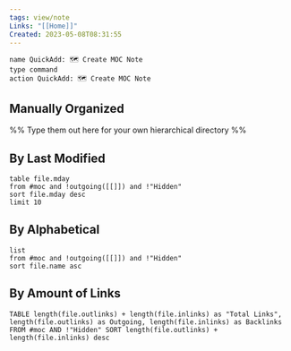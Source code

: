 ```yaml
---
tags: view/note
Links: "[[Home]]"
Created: 2023-05-08T08:31:55
---
```


```button
name QuickAdd: 🗺️ Create MOC Note
type command
action QuickAdd: 🗺️ Create MOC Note
```

## Manually Organized
%% Type them out here for your own hierarchical directory %%

## By Last Modified

```dataview
table file.mday
from #moc and !outgoing([[]]) and !"Hidden"
sort file.mday desc
limit 10
```

## By Alphabetical

```dataview
list
from #moc and !outgoing([[]]) and !"Hidden"
sort file.name asc
```

## By Amount of Links

```dataview
TABLE length(file.outlinks) + length(file.inlinks) as "Total Links", length(file.outlinks) as Outgoing, length(file.inlinks) as Backlinks FROM #moc AND !"Hidden" SORT length(file.outlinks) + length(file.inlinks) desc
```
